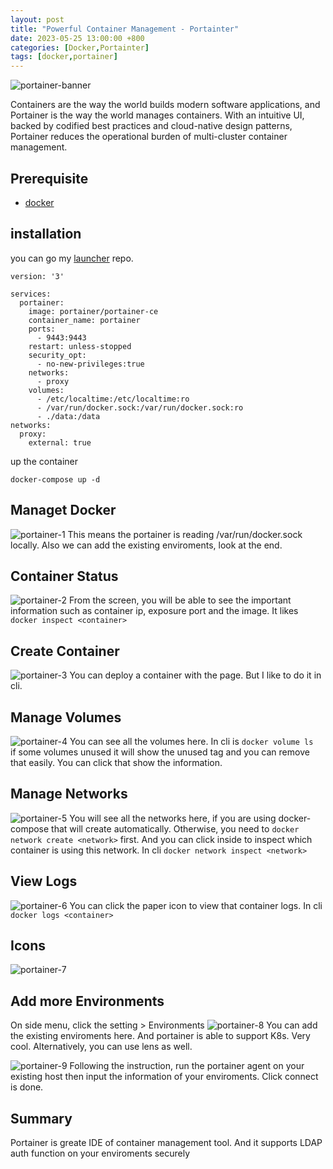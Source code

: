 ```yaml
---
layout: post
title: "Powerful Container Management - Portainter"
date: 2023-05-25 13:00:00 +800
categories: [Docker,Portainter]
tags: [docker,portainer]
---
```


![portainer-banner](https://www.portainer.io/hubfs/Edge%20Aug22/edge-mockup.png)

Containers are the way the world builds modern software applications, and Portainer is the way the world manages containers. With an intuitive UI, backed by codified best practices and cloud-native design patterns, Portainer reduces the operational burden of multi-cluster container management.

## Prerequisite
- [docker](https://technicatgor.github.io/posts/DockerGuide/)


## installation
you can go my [launcher](https://github.com/Technicatgor/launcher) repo.
```
version: '3'

services:
  portainer:
    image: portainer/portainer-ce
    container_name: portainer
    ports:
      - 9443:9443
    restart: unless-stopped
    security_opt:
      - no-new-privileges:true
    networks:
      - proxy
    volumes:
      - /etc/localtime:/etc/localtime:ro
      - /var/run/docker.sock:/var/run/docker.sock:ro
      - ./data:/data
networks:
  proxy:
    external: true

```
up the container
```
docker-compose up -d
```

## Managet Docker
![portainer-1](/assets/img/portainer-1.png)
This means the portainer is reading /var/run/docker.sock locally. Also we can add the existing enviroments, look at the end.

## Container Status
![portainer-2](/assets/img/portainer-2.png)
From the screen, you will be able to see the important information such as container ip, exposure port and the image. It likes `docker inspect <container>`

## Create Container
![portainer-3](/assets/img/portainer-3.png)
You can deploy a container with the page. But I like to do it in cli.

## Manage Volumes
![portainer-4](/assets/img/portainer-4.png)
You can see all the volumes here. In cli is `docker volume ls` \
if some volumes unused it will show the unused tag and you can remove that easily.
You can click that show the information. 

## Manage Networks
![portainer-5](/assets/img/portainer-5.png)
You will see all the networks here, if you are using docker-compose that will create automatically. Otherwise, you need to `docker network create <network>` first.
And you can click inside to inspect which container is using this network. In cli `docker network inspect <network>`

## View Logs
![portainer-6](/assets/img/portainer-6.png)
You can click the paper icon to view that container logs. 
In cli `docker logs <container>`

## Icons
![portainer-7](/assets/img/portainer-7.png)

## Add more Environments
On side menu, click the setting > Environments
![portainer-8](/assets/img/portainer-8.png)
You can add the existing enviroments here. And portainer is able to support K8s. Very cool. Alternatively, you can use lens as well.

![portainer-9](/assets/img/portainer-9.png)
Following the instruction, run the portainer agent on your existing host then input the information of your enviroments. Click connect is done.

## Summary 
Portainer is greate IDE of container management tool. And it supports LDAP auth function on your enviroments securely
